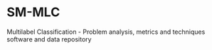 # SM-MLC
Multilabel Classification - Problem analysis, metrics and techniques software and data repository
